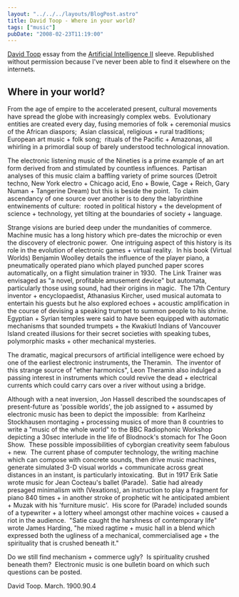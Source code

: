 ```yaml
---
layout: "../../../layouts/BlogPost.astro"
title: David Toop - Where in your world?
tags: ["music"]
pubDate: "2008-02-23T11:19:00"
---
```


[David Toop](http://www.davidtoop.com/) essay from the [Artificial Intelligence II](http://en.wikipedia.org/wiki/Artificial_Intelligence_%28series%29) sleeve. Republished without permission because I've never been able to find it elsewhere on the internets.

## Where in your world?

From the age of empire to the accelerated present, cultural movements have spread the globe with increasingly complex webs.  Evolutionary entities are created every day, fusing memories of folk + ceremonial musics of the African diaspors;  Asian classical, religious + rural traditions;  European art music + folk song;  rituals of the Pacific + Amazonas, all whirling in a primordial soup of barely understood technological innovation.

The electronic listening music of the Nineties is a prime example of an art form derived from and stimulated by countless influences.  Partisan analyses of this music claim a baffling variety of prime sources (Detroit techno, New York electro + Chicago acid, Eno + Bowie, Cage + Reich, Gary Numan + Tangerine Dream) but this is beside the point.  To claim ascendancy of one source over another is to deny the labyrinthine entwinements of culture:  rooted in political history + the development of science + technology, yet tilting at the boundaries of society + language.

Strange visions are buried deep under the mundanities of commerce.  Machine music has a long history which pre-dates the microchip or even the discovery of electronic power.  One intriguing aspect of this history is its role in the evolution of electronic games + virtual reality.  In his book (Virtual Worlds) Benjamin Woolley details the influence of the player piano, a pneumatically operated piano which played punched paper scores automatically, on a flight simulation trainer in 1930.  The Link Trainer was envisaged as "a novel, profitable amusement device" but automata, particularly those using sound, had their origins in magic.  The 17th Century inventor + encyclopaedist, Athanasius Kircher, used musical automata to entertain his guests but he also explored echoes + acoustic amplification in the course of devising a speaking trumpet to summon people to his shrine.  Egyptian + Syrian temples were said to have been equipped with automatic mechanisms that sounded trumpets + the Kwakiutl Indians of Vancouver Island created illusions for their secret societies with speaking tubes, polymorphic masks + other mechanical mysteries.

The dramatic, magical precursors of artificial intelligence were echoed by one of the earliest electronic instruments, the Theramin.  The inventor of this strange source of "ether harmonics", Leon Theramin also indulged a passing interest in instruments which could revive the dead + electrical currents which could carry cars over a river without using a bridge.

Although with a neat inversion, Jon Hassell described the soundscapes of present-future as 'possible worlds', the job assigned to + assumed by electronic music has been to depict the impossible:  from Karlheinz Stockhausen montaging + processing musics of more than 8 countries to write a "music of the whole world" to the BBC Radiophonic Workshop depicting a 30sec interlude in the life of Blodnock's stomach for The Goon Show.  These possible impossibilities of cyborgian creativity seem fabulous + new.  The current phase of computer technology, the writing machine which can compose with concrete sounds, then drive music machines, generate simulated 3-D visual worlds + communicate across great distances in an instant, is particularly intoxicating.  But in 1917 Erik Satie wrote music for Jean Cocteau's ballet (Parade).  Satie had already presaged minimalism with (Vexations), an instruction to play a fragment for piano 840 times + in another stroke of prophetic wit he anticipated ambient + Muzak with his 'furniture music'.  His score for (Parade) included sounds of a typewriter + a lottery wheel amongst other machine voices + caused a riot in the audience.  "Satie caught the harshness of contemporary life" wrote James Harding, "he mixed ragtime + music hall in a blend which expressed both the ugliness of a mechanical, commercialised age + the spirituality that is crushed beneath it."

Do we still find mechanism + commerce ugly?  Is spirituality crushed beneath them?  Electronic music is one bulletin board on which such questions can be posted.

David Toop. March. 1900.90.4
